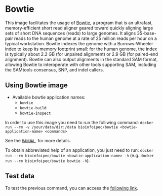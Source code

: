 # Bowtie

This image facilitates the usage of [Bowtie](https://bowtie-bio.sourceforge.net/), a program that is an ultrafast, memory-efficient short read aligner geared toward quickly aligning large sets of short DNA sequences (reads) to large genomes. It aligns 35-base-pair reads to the human genome at a rate of 25 million reads per hour on a typical workstation. Bowtie indexes the genome with a Burrows-Wheeler index to keep its memory footprint small: for the human genome, the index is typically about 2.2 GB (for unpaired alignment) or 2.9 GB (for paired-end alignment). Bowtie can also output alignments in the standard SAM format, allowing Bowtie to interoperate with other tools supporting SAM, including the SAMtools consensus, SNP, and indel callers.

## Using Bowtie image

- Available bowtie application names:
  - `bowtie`
  - `bowtie-build`
  - `bowtie-inspect`
  
In order to use this image you need to run the folliwing command: `docker run --rm -v /your/data/dir:/data bioinfoipec/bowtie <bowtie-application-name> <commands>`

See the [`MANUAL`](http://bowtie-bio.sourceforge.net/manual.shtml), for more details.

To obtain abbreviated help of an application, you just need to run: `docker run --rm bioinfoipec/bowtie <bowtie-application-name> -h` (e.g. `docker run --rm bioinfoipec/bowtie bowtie -h`).

## Test data
To test the previous command, you can access the [following link](http://bowtie-bio.sourceforge.net/tutorial.shtml).